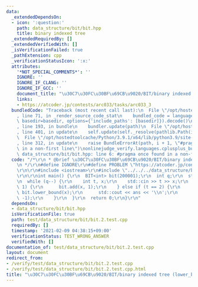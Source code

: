 ```yaml
---
data:
  _extendedDependsOn:
  - icon: ':question:'
    path: data_structure/bit/bit.hpp
    title: binary indexed tree
  _extendedRequiredBy: []
  _extendedVerifiedWith: []
  _isVerificationFailed: true
  _pathExtension: cpp
  _verificationStatusIcon: ':x:'
  attributes:
    '*NOT_SPECIAL_COMMENTS*': ''
    IGNORE: ''
    IGNORE_IF_CLANG: ''
    IGNORE_IF_GCC: ''
    document_title: "\u30C7\u30FC\u30BF\u69CB\u9020/BIT/binary indexed tree (lower_bound(val))"
    links:
    - https://atcoder.jp/contests/arc033/tasks/arc033_3
  bundledCode: "Traceback (most recent call last):\n  File \"/opt/hostedtoolcache/Python/3.9.1/x64/lib/python3.9/site-packages/onlinejudge_verify/documentation/build.py\"\
    , line 71, in _render_source_code_stat\n    bundled_code = language.bundle(stat.path,\
    \ basedir=basedir, options={'include_paths': [basedir]}).decode()\n  File \"/opt/hostedtoolcache/Python/3.9.1/x64/lib/python3.9/site-packages/onlinejudge_verify/languages/cplusplus.py\"\
    , line 193, in bundle\n    bundler.update(path)\n  File \"/opt/hostedtoolcache/Python/3.9.1/x64/lib/python3.9/site-packages/onlinejudge_verify/languages/cplusplus_bundle.py\"\
    , line 401, in update\n    self.update(self._resolve(pathlib.Path(included), included_from=path))\n\
    \  File \"/opt/hostedtoolcache/Python/3.9.1/x64/lib/python3.9/site-packages/onlinejudge_verify/languages/cplusplus_bundle.py\"\
    , line 312, in update\n    raise BundleErrorAt(path, i + 1, \"#pragma once found\
    \ in a non-first line\")\nonlinejudge_verify.languages.cplusplus_bundle.BundleErrorAt:\
    \ data_structure/bit/bit.hpp: line 6: #pragma once found in a non-first line\n"
  code: "/*\r\n * @brief \u30C7\u30FC\u30BF\u69CB\u9020/BIT/binary indexed tree (lower_bound(val))\r\
    \n */\r\n#define IGNORE\r\n#define PROBLEM \"https://atcoder.jp/contests/arc033/tasks/arc033_3\"\
    \r\n\r\n#include <iostream>\r\n#include \"../../../data_structure/bit/bit.hpp\"\
    \r\n\r\nint main() {\r\n  BIT<int> bit(200001);\r\n  int q;\r\n  std::cin >> q;\r\
    \n  while (q--) {\r\n    int t, x;\r\n    std::cin >> t >> x;\r\n    if (t ==\
    \ 1) {\r\n      bit.add(x, 1);\r\n    } else if (t == 2) {\r\n      int ans =\
    \ bit.lower_bound(x);\r\n      std::cout << ans << '\\n';\r\n      bit.add(ans,\
    \ -1);\r\n    }\r\n  }\r\n  return 0;\r\n}\r\n"
  dependsOn:
  - data_structure/bit/bit.hpp
  isVerificationFile: true
  path: test/data_structure/bit/bit.2.test.cpp
  requiredBy: []
  timestamp: '2021-02-09 04:38:15+09:00'
  verificationStatus: TEST_WRONG_ANSWER
  verifiedWith: []
documentation_of: test/data_structure/bit/bit.2.test.cpp
layout: document
redirect_from:
- /verify/test/data_structure/bit/bit.2.test.cpp
- /verify/test/data_structure/bit/bit.2.test.cpp.html
title: "\u30C7\u30FC\u30BF\u69CB\u9020/BIT/binary indexed tree (lower_bound(val))"
---
```

